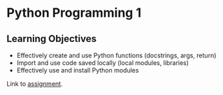 # Python Programming 1

## Learning Objectives
* Effectively create and use Python functions (docstrings, args, return)
* Import and use code saved locally (local modules, libraries)
* Effectively use and install Python modules

Link to [assignment](assignment.md).
